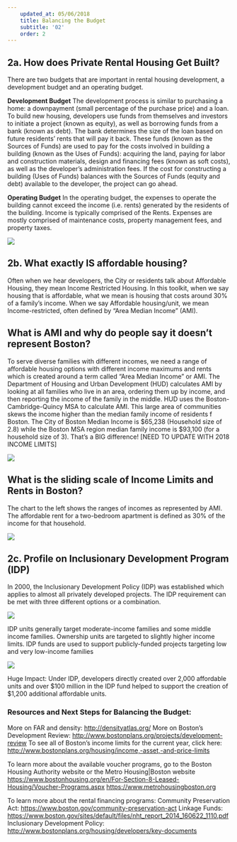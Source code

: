 ```yaml
---
    updated_at: 05/06/2018
    title: Balancing the Budget
    subtitle: '02'
    order: 2
---
```


## 2a. How does Private Rental Housing Get Built?

There are two budgets that are important in rental housing development, a development budget and an operating budget.

**Development Budget**
The development process is similar to purchasing a home: a downpayment (small percentage of the purchase price) and a loan. To build new housing, developers use funds from themselves and investors to initiate a project (known as equity), as well as borrowing funds from a bank (known as debt). The bank determines the size of the loan based on future residents’ rents that will pay it back.
These funds (known as the Sources of Funds) are used to pay for the costs involved in building a building (known as the Uses of Funds): acquiring the land, paying for labor and construction materials, design and financing fees (known as soft costs), as well as the developer’s administration fees.
If the cost for constructing a building (Uses of Funds) balances with the Sources of Funds (equity and debt) available to the developer, the project can go ahead.

**Operating Budget**
In the operating budget, the expenses to operate the building cannot exceed the income (i.e. rents) generated by the residents of the building. Income is typically comprised of the Rents. Expenses are mostly comprised of maintenance costs, property management fees, and property taxes.


![](https://d2mxuefqeaa7sj.cloudfront.net/s_0ECA986A12324EE3FB5983FDA03FC6AC80BE5DB47781F11F1AEC6FC62AF9731D_1523321380550_Slide06.jpg)

## 2b. What exactly IS affordable housing?

Often when we hear developers, the City or residents talk about Affordable Housing, they mean Income Restricted Housing. In this toolkit, when we say housing that is affordable, what we mean is housing that costs around 30% of a family’s income. When we say Affordable housing/unit, we mean Income-restricted, often defined by “Area Median Income” (AMI).


## What is AMI and why do people say it doesn’t represent Boston?

To serve diverse families with different incomes, we need a range of affordable housing options with different income maximums and rents which is created around a term called “Area Median Income” or AMI.  The Department of Housing and Urban Development (HUD) calculates AMI by looking at all families who live in an area, ordering them up by income, and then reporting the income of the family in the middle.  HUD uses the Boston-Cambridge-Quincy MSA to calculate AMI. This large area of communities skews the income higher than the median family income of residents f Boston. The City of Boston Median Income is $65,238 (Household size of 2.8) while the Boston MSA region median family income is $93,100 (for a household size of 3). That’s a BIG difference! [NEED TO UPDATE WITH 2018 INCOME LIMITS]


![](https://d2mxuefqeaa7sj.cloudfront.net/s_0ECA986A12324EE3FB5983FDA03FC6AC80BE5DB47781F11F1AEC6FC62AF9731D_1523321546374_image.png)



## What is the sliding scale of Income Limits and Rents in Boston?

The chart to the left shows the ranges of incomes as represented by AMI. The affordable rent for a two-bedroom apartment is defined as 30% of the income for that household.

![](https://d2mxuefqeaa7sj.cloudfront.net/s_0ECA986A12324EE3FB5983FDA03FC6AC80BE5DB47781F11F1AEC6FC62AF9731D_1523321605167_image.png)

## 2c. Profile on Inclusionary Development Program (IDP)

In 2000, the Inclusionary Development Policy (IDP) was established which applies to almost all privately developed projects. The IDP requirement can be met with three different options or a combination.


![](https://d2mxuefqeaa7sj.cloudfront.net/s_0ECA986A12324EE3FB5983FDA03FC6AC80BE5DB47781F11F1AEC6FC62AF9731D_1523322024417_image.png)


IDP units generally target moderate-income families and some middle income families. Ownership units are targeted to slightly higher income limits. IDP funds are used to support publicly-funded projects targeting low and very low-income families

![](https://d2mxuefqeaa7sj.cloudfront.net/s_0ECA986A12324EE3FB5983FDA03FC6AC80BE5DB47781F11F1AEC6FC62AF9731D_1523322041286_image.png)


Huge Impact: Under IDP, developers directly created over 2,000 affordable units and over $100 million in the IDP fund helped to support the creation of $1,200 additional affordable units.

### Resources and Next Steps for Balancing the Budget:

More on FAR and density: http://densityatlas.org/
More on Boston’s Development Review: http://www.bostonplans.org/projects/development-review
To see all of Boston’s income limits for the current year, click here: http://www.bostonplans.org/housing/income,-asset,-and-price-limits

To learn more about the available voucher programs, go to the Boston Housing Authority website or the Metro Housing|Boston website
https://www.bostonhousing.org/en/For-Section-8-Leased-Housing/Voucher-Programs.aspx
https://www.metrohousingboston.org

To learn more about the rental financing programs:
Community Preservation Act: https://www.boston.gov/community-preservation-act
Linkage Funds: https://www.boston.gov/sites/default/files/nht_report_2014_160622_1110.pdf
Inclusionary Development Policy: http://www.bostonplans.org/housing/developers/key-documents
